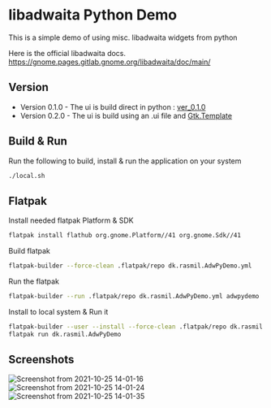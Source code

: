 # libadwaita Python Demo

This is a simple demo of using misc. libadwaita widgets from python

Here is the official libadwaita docs.
https://gnome.pages.gitlab.gnome.org/libadwaita/doc/main/

## Version

* Version 0.1.0 - The ui is build direct in python : [ver_0.1.0](https://github.com/timlau/adw_pydemo/tree/ver_0.1.0)
* Version 0.2.0 - The ui is build using an .ui file and [Gtk.Template](https://pygobject.readthedocs.io/en/latest/guide/gtk_template.html) 

## Build & Run
Run the following to build, install & run the application on your system
```bash
./local.sh
```

## Flatpak

Install needed flatpak Platform & SDK
```bash
flatpak install flathub org.gnome.Platform//41 org.gnome.Sdk//41
```

Build flatpak
```bash
flatpak-builder --force-clean .flatpak/repo dk.rasmil.AdwPyDemo.yml
```

Run the flatpak 
```bash
flatpak-builder --run .flatpak/repo dk.rasmil.AdwPyDemo.yml adwpydemo
```

Install to local system & Run it
```bash
flatpak-builder --user --install --force-clean .flatpak/repo dk.rasmil.AdwPyDemo.yml
flatpak run dk.rasmil.AdwPyDemo
```

## Screenshots

![Screenshot from 2021-10-25 14-01-16](https://user-images.githubusercontent.com/283985/138691610-cb20c763-0428-48fe-a826-8196371d30e1.png)
![Screenshot from 2021-10-25 14-01-24](https://user-images.githubusercontent.com/283985/138691699-00531f80-ee33-4aaa-be95-0a2df6b20826.png)
![Screenshot from 2021-10-25 14-01-35](https://user-images.githubusercontent.com/283985/138691724-d4be1ab4-74da-4169-8e72-143c65250a9f.png)
